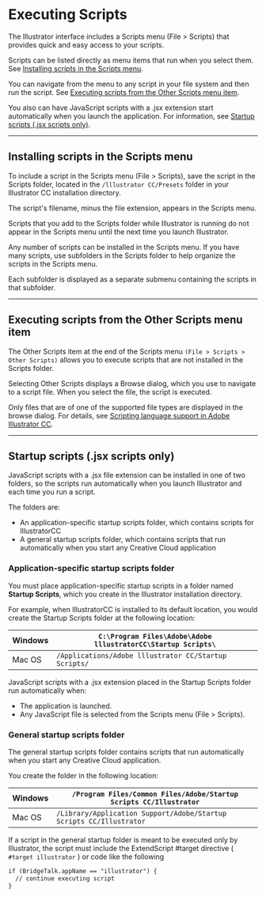 # Executing Scripts

The Illustrator interface includes a Scripts menu (File > Scripts) that provides quick and easy access to your scripts.

Scripts can be listed directly as menu items that run when you select them. See [Installing scripts in the Scripts menu](#introduction-executingscripts-installing).

You can navigate from the menu to any script in your file system and then run the script. See [Executing scripts from the Other Scripts menu item](#introduction-executingscripts-executing).

You also can have JavaScript scripts with a .jsx extension start automatically when you launch the application. For information, see [Startup scripts (.jsx scripts only)](#introduction-executingscripts-startup).

---

## Installing scripts in the Scripts menu

To include a script in the Scripts menu (File > Scripts), save the script in the Scripts folder, located in the `/lllustrator CC/Presets` folder in your lllustrator CC installation directory.

The script's filename, minus the file extension, appears in the Scripts menu.

Scripts that you add to the Scripts folder while Illustrator is running do not appear in the Scripts menu until the next time you launch Illustrator.

Any number of scripts can be installed in the Scripts menu. If you have many scripts, use subfolders in the Scripts folder to help organize the scripts in the Scripts menu.

Each subfolder is displayed as a separate submenu containing the scripts in that subfolder.

---

## Executing scripts from the Other Scripts menu item

The Other Scripts item at the end of the Scripts menu `(File > Scripts > Other Scripts)` allows you to execute scripts that are not installed in the Scripts folder.

Selecting Other Scripts displays a Browse dialog, which you use to navigate to a script file. When you select the file, the script is executed.

Only files that are of one of the supported file types are displayed in the browse dialog. For details, see [Scripting language support in Adobe Illustrator CC](scriptingLanguageSupport.md#introduction-scriptinglanguagesupport).

---

## Startup scripts (.jsx scripts only)

JavaScript scripts with a .jsx file extension can be installed in one of two folders, so the scripts run automatically when you launch Illustrator and each time you run a script.

The folders are:

- An application-specific startup scripts folder, which contains scripts for IllustratorCC
- A general startup scripts folder, which contains scripts that run automatically when you start any Creative Cloud application

### Application-specific startup scripts folder

You must place application-specific startup scripts in a folder named **Startup Scripts**, which you create in the Illustrator installation directory.

For example, when IllustratorCC is installed to its default location, you would create the Startup Scripts folder at the following location:

| Windows   | `C:\Program Files\Adobe\Adobe lllustratorCC\Startup Scripts\`   |
|-----------|-----------------------------------------------------------------|
| Mac OS    | `/Applications/Adobe lllustrator CC/Startup Scripts/`           |

JavaScript scripts with a .jsx extension placed in the Startup Scripts folder run automatically when:

- The application is launched.
- Any JavaScript file is selected from the Scripts menu (File > Scripts).

### General startup scripts folder

The general startup scripts folder contains scripts that run automatically when you start any Creative Cloud application.

You create the folder in the following location:

| Windows   | `/Program Files/Common Files/Adobe/Startup Scripts CC/Illustrator`   |
|-----------|----------------------------------------------------------------------|
| Mac OS    | `/Library/Application Support/Adobe/Startup Scripts CC/Illustrator`  |

If a script in the general startup folder is meant to be executed only by Illustrator, the script must include the ExtendScript #target directive ( `#target illustrator` ) or code like the following

```default
if (BridgeTalk.appName == "illustrator") {
  // continue executing script
}
```
